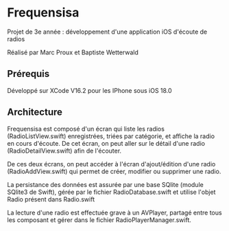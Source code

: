 # Frequensisa

Projet de 3e année : développement d'une application iOS d'écoute de radios

Réalisé par Marc Proux et Baptiste Wetterwald

## Prérequis

Développé sur XCode V16.2 pour les IPhone sous iOS 18.0

## Architecture

Frequensisa est composé d'un écran qui liste les radios (RadioListView.swift) enregistrées, triées par catégorie, et affiche la radio en cours d'écoute.
De cet écran, on peut aller sur le détail d'une radio (RadioDetailView.swift) afin de l'écouter.

De ces deux écrans, on peut accéder à l'écran d'ajout/édition d'une radio (RadioAddView.swift) qui permet de créer, modifier ou supprimer une radio.

La persistance des données est assurée par une base SQlite (module SQlite3 de Swift), gérée par le fichier RadioDatabase.swift et utilise l'objet Radio présent dans Radio.swift

La lecture d'une radio est effectuée grave à un AVPlayer, partagé entre tous les composant et gérer dans le fichier RadioPlayerManager.swift.
